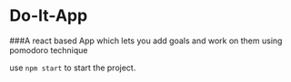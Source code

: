 # Do-It-App
###A react based App which lets you add goals and work on them using pomodoro technique

use `npm start` to start the project. 